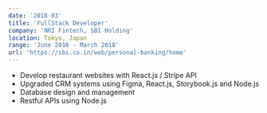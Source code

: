```yaml
---
date: '2018-03'
title: 'FullStack Developer'
company: 'NRI Fintech, SBI Holding'
location: Tokyo, Japan
range: 'June 2016 - March 2018'
url: 'https://sbi.co.in/web/personal-banking/home'
---
```


- Develop restaurant websites with React.js / Stripe API
- Upgraded CRM systems using Figma, React.js, Storybook.js and Node.js
- Database design and management
- Restful APIs using Node.js
